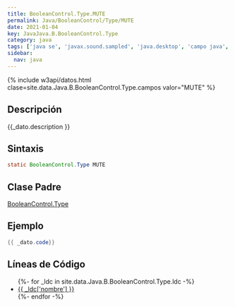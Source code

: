 ```yaml
---
title: BooleanControl.Type.MUTE
permalink: Java/BooleanControl/Type/MUTE
date: 2021-01-04
key: JavaJava.B.BooleanControl.Type
category: java
tags: ['java se', 'javax.sound.sampled', 'java.desktop', 'campo java', 'Java 1.3']
sidebar: 
  nav: java
---
```


{% include w3api/datos.html clase=site.data.Java.B.BooleanControl.Type.campos valor="MUTE" %}

## Descripción
{{_dato.description }}

## Sintaxis
~~~java
static BooleanControl.Type MUTE
~~~

## Clase Padre
[BooleanControl.Type](/Java/BooleanControl/Type/)

## Ejemplo
~~~java
{{ _dato.code}}
~~~

## Líneas de Código
<ul>
{%- for _ldc in site.data.Java.B.BooleanControl.Type.ldc -%}
   <li>
       <a href="{{_ldc['url'] }}">{{ _ldc['nombre'] }}</a>
   </li>
{%- endfor -%}
</ul>
